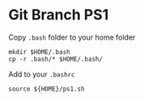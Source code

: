 # Git Branch PS1

Copy `.bash` folder to your home folder

    mkdir $HOME/.bash
    cp -r .bash/* $HOME/.bash/

Add to your `.bashrc `

    source ${HOME}/ps1.sh
